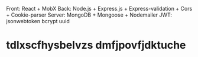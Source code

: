 Front: React + MobX
Back: Node.js + Express.js + Express-validation + Cors + Cookie-parser
Server: MongoDB + Mongoose + Nodemailer 
JWT: jsonwebtoken bcrypt uuid


#     tdlxscfhysbelvzs   dmfjpovfjdktuche